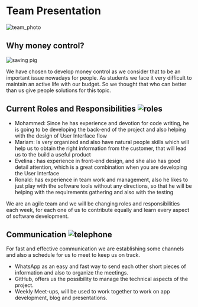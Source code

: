 # Team Presentation

![team_photo](./Team.png)

## Why money control?


![saving pig]({{site.baseurl}}/images/pig.png)  

We have chosen to develop money control as we consider that to be an important issue nowadays for people. As students we face it very difficult to maintain an active life with our budget. So we thought that who can better than us give people solutions for this topic.

## Current Roles and Responsibilities ![roles]({{site.baseurl}}/images/penpaper.png)

* Mohammed: Since he has experience and devotion for code writing, he is going to be developing the back-end of the project and also helping with the design of User Interface flow
* Mariam: Is very organized and also have natural people skills which will help us to obtain the right information from the customer, that will lead us to the build a useful product
* Evelina : has experience in front-end design, and she also has good detail attention, which is a great combination when you are developing the User Interface
* Ronald: has experience in team work and management, also he likes to just play with the software tools without any directions, so that he will be helping with the requirements gathering and also with the testing

We are an agile team and we will be changing roles and responsibilities each week, for each one of us to contribute equally and learn every aspect of software development.

## Communication ![telephone]({{site.baseurl}}/images/telephone.png)

For fast and effective communication we are establishing some channels and also a schedule for us to meet to keep us on track.
* WhatsApp as an easy and fast way to send each other short pieces of information and also to organize the meetings.
* GitHub, offers us the possibility to manage the technical aspects of the  project.
* Weekly Meet-ups, will be used to work together to work on app development, blog and presentations.
